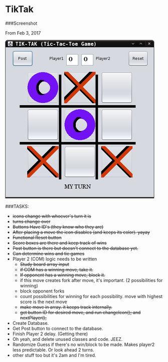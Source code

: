 # TikTak

###Screenshot 

From Feb 3, 2017

![alt tag](https://github.com/reprise5/TikTak/blob/master/screenshot-TikTak.png)

###TASKS:
* ~~icons change with whoever's turn it is~~
* ~~turns change over~~
* ~~Buttons Have ID's (they know who they are)~~
* ~~After placing a move the icon disables (and keeps its color). yayay~~
* ~~Functional Reset button~~
* ~~Score boxes are there and keep track of wins~~
* ~~Post button is there but doesn't connect to the database yet.~~
* ~~Can determine wins and tie games~~
* Player 2 (COM) logic needs to be written
  * ~~Study board array input~~
  * ~~if COM has a winning move, take it.~~
  * ~~If opponent has a winning move, block it.~~
  * if this move creates fork after move, it's important. (2 possibilities for winning)
  * block opponent forks
  * count possibilities for winning for each possibility. move with highest score is the next move
  * ~~make move in array.  it keeps track internally.~~
  * ~~get button ID for desired move, and run changeIcon(); and nextPlayer();~~
* Create Database.
* Get Post button to connect to the database.
* Finish Player 2 delay.  (Getting there)
* Oh yeah, and delete unused classes and code.  JEEZ.
* Randomize Guess if there's no win/block to be made.  Makes player2 less predictable.  Or look ahead 2 turns.
* other stuff too but it's 2am and I'm tired.
